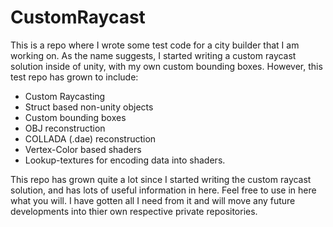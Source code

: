 # CustomRaycast
This is a repo where I wrote some test code for a city builder that I am working on. As the name suggests, I started writing a custom raycast solution inside of unity, with my own custom bounding boxes. However, this test repo has grown to include:
- Custom Raycasting
- Struct based non-unity objects
- Custom bounding boxes
- OBJ reconstruction
- COLLADA (.dae) reconstruction
- Vertex-Color based shaders
- Lookup-textures for encoding data into shaders.

This repo has grown quite a lot since I started writing the custom raycast solution, and has lots of useful information in here. Feel free to use in here what you will. I have gotten all I need from it and will move any future developments into thier own respective private repositories.
